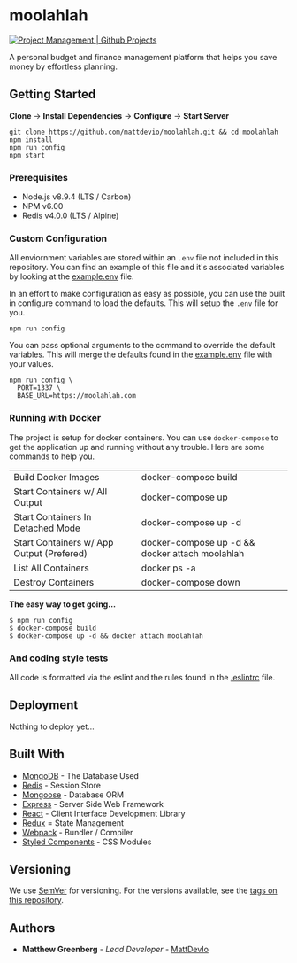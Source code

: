 # moolahlah

[![Project Management | Github Projects](https://img.shields.io/badge/pm-github-orange.svg)](https://github.com/mattdevio/moolahlah/projects/3)

A personal budget and finance management platform that helps you save money by effortless planning.

## Getting Started

**Clone** -> **Install Dependencies** -> **Configure** -> **Start Server**

```
git clone https://github.com/mattdevio/moolahlah.git && cd moolahlah
npm install
npm run config
npm start
```

### Prerequisites

+ Node.js v8.9.4 (LTS / Carbon)
+ NPM v6.00
+ Redis v4.0.0 (LTS / Alpine)

### Custom Configuration

All enviornment variables are stored within an `.env` file not included in this repository. You can find an example of this file and it's associated variables by looking at the [example.env](/example.env) file.

In an effort to make configuration as easy as possible, you can use the built in configure command to load the defaults. This will setup the `.env` file for you.

```
npm run config
```

You can pass optional arguments to the command to override the default variables. This will merge the defaults found in the [example.env](/example.env) file with your values.

```
npm run config \
  PORT=1337 \
  BASE_URL=https://moolahlah.com
```

### Running with Docker

The project is setup for docker containers. You can use `docker-compose` to get the application up and running without any trouble. Here are some commands to help you.

<table>
  <tr>
    <td>Build Docker Images</td>
    <td>docker-compose build</td>
  </tr>
  <tr>
    <td>Start Containers w/ All Output</td>
    <td>docker-compose up</td>
  </tr>
  <tr>
    <td>Start Containers In Detached Mode</td>
    <td>docker-compose up -d</td>
  </tr>
  <tr>
    <td>Start Containers w/ App Output (Prefered)</td>
    <td>docker-compose up -d && docker attach moolahlah</td>
  </tr>
  <tr>
    <td>List All Containers</td>
    <td>docker ps -a</td>
  </tr>
  <tr>
    <td>Destroy Containers</td>
    <td>docker-compose down</td>
  </tr>
</table>

**The easy way to get going...**

```
$ npm run config
$ docker-compose build
$ docker-compose up -d && docker attach moolahlah
```

### And coding style tests

All code is formatted via the eslint and the rules found in the [.eslintrc](/.eslintrc.js) file.

## Deployment

Nothing to deploy yet...

## Built With

* [MongoDB](https://docs.mongodb.com/manual/) - The Database Used
* [Redis](https://redis.io/) - Session Store
* [Mongoose](https://mongoosejs.com/docs/guide.html) - Database ORM
* [Express](https://expressjs.com/en/4x/api.html) - Server Side Web Framework
* [React](https://reactjs.org/docs/) - Client Interface Development Library
* [Redux](https://redux.js.org/) = State Management
* [Webpack](https://webpack.js.org/concepts/) - Bundler / Compiler
* [Styled Components](https://www.styled-components.com/docs/basics) - CSS Modules

## Versioning

We use [SemVer](http://semver.org/) for versioning. For the versions available, see the [tags on this repository](https://github.com/your/project/tags).

## Authors

* **Matthew Greenberg** - *Lead Developer* - [MattDevIo](https://github.com/mattdevio)
